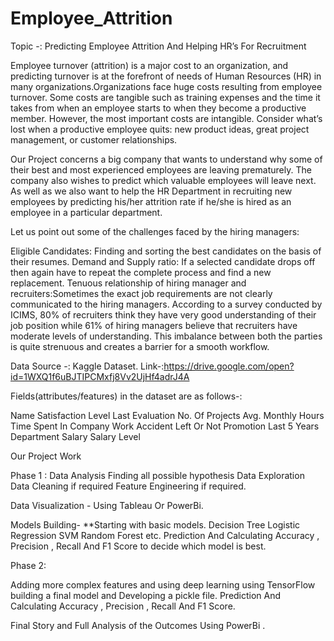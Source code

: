 # Employee_Attrition



Topic -: Predicting Employee Attrition And Helping HR’s  For Recruitment


Employee turnover (attrition) is a major cost to an organization, and predicting turnover is at the forefront of needs of Human Resources (HR) in many organizations.Organizations face huge costs resulting from employee turnover. 
Some costs are tangible such as training expenses and the time it takes from when an employee starts to when they become a productive member. However, the most important costs are intangible. Consider what’s lost when a productive employee quits: new product ideas, great project management, or customer relationships.

Our Project concerns a big company that wants to understand why some of their best and most experienced employees are leaving prematurely. The company also wishes to predict which valuable employees will leave next. As well as we also want to help the HR Department in recruiting new employees by predicting his/her attrition rate if he/she is hired as an employee in a particular department. 

Let us point out some of the challenges faced by the hiring managers:

Eligible Candidates: Finding and sorting the best candidates on the basis of their resumes.
Demand and Supply ratio:  If a selected candidate drops off then again have to repeat the complete process and find a new replacement.
Tenuous relationship of hiring manager and recruiters:Sometimes the exact job requirements are not clearly communicated to the hiring managers. According to a survey conducted by ICIMS, 80% of recruiters think they have very good understanding of their job position while 61% of hiring managers believe that recruiters have moderate levels of understanding. This imbalance between both the parties is quite strenuous and creates a barrier for a smooth workflow.





Data Source -: Kaggle Dataset.
Link-:https://drive.google.com/open?id=1WXQ1f6uBJTIPCMxfj8Vv2UjHf4adrJ4A

Fields(attributes/features) in the dataset are as follows-:

Name
Satisfaction Level
Last Evaluation
No. Of Projects
Avg. Monthly Hours
Time Spent In Company
Work Accident
Left Or Not
Promotion Last 5 Years
Department
Salary
Salary Level

Our Project Work 


Phase 1 : 
Data Analysis
Finding all possible hypothesis
Data Exploration
Data Cleaning if required
Feature Engineering if required.

Data Visualization - Using  Tableau Or PowerBi.

Models Building- **Starting with basic models.
Decision Tree
Logistic Regression
SVM
Random Forest etc.
Prediction And Calculating Accuracy , Precision , Recall And F1 Score to decide which model is best.

Phase 2:

Adding more complex features and using deep learning using TensorFlow  building a final model  and Developing a pickle file.
Prediction And Calculating Accuracy , Precision , Recall And F1 Score.

Final Story and Full Analysis of the Outcomes Using PowerBi .
